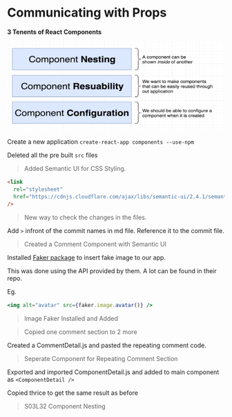 # Communicating with Props

**3 Tenents of React Components**

![3 Tenents of React Components](../assets/MRR01.PNG)

Create a new application `create-react-app components --use-npm`

Deleted all the pre built `src` files

> Added Semantic UI for CSS Styling.

```html
<link
  rel="stylesheet"
  href="https://cdnjs.cloudflare.com/ajax/libs/semantic-ui/2.4.1/semantic.min.css"
/>
```

> New way to check the changes in the files.

Add `>` infront of the commit names in md file. Reference it to the commit file.

> Created a Comment Component with Semantic UI

Installed [Faker package](https://github.com/marak/Faker.js/) to insert fake image to our app.

This was done using the API provided by them. A lot can be found in their repo.

Eg.

```jsx
<img alt="avatar" src={faker.image.avatar()} />
```

> Image Faker Installed and Added

> Copied one comment section to 2 more

Created a CommentDetail.js and pasted the repeating comment code.

> Seperate Component for Repeating Comment Section

Exported and imported ComponentDetail.js and added to main component as `<ComponentDetail />`

Copied thrice to get the same result as before

> S03L32 Component Nesting
